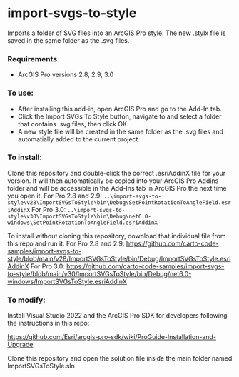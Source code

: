 # import-svgs-to-style
Imports a folder of SVG files into an ArcGIS Pro style. The new .stylx file is saved in the same folder as the .svg files. 

### Requirements
- ArcGIS Pro versions 2.8, 2.9, 3.0

### To use:
- After installing this add-in, open ArcGIS Pro and go to the Add-In tab. 
- Click the Import SVGs To Style button, navigate to and select a folder that contains .svg files, then click OK. 
- A new style file will be created in the same folder as the .svg files and automatially added to the current project. 

### To install:
Clone this repository and double-click the correct .esriAddinX file for your version. It will then automatically be copied into your ArcGIS Pro Addins folder and will  be accessible in the Add-Ins tab in ArcGIS Pro the next time you open it.
For Pro 2.8 and 2.9:
`..\import-svgs-to-style\v28\ImportSVGsToStyle\bin\Debug\SetPointRotationToAngleField.esriAddinX`
For Pro 3.0:
`..\import-svgs-to-style\v30\ImportSVGsToStyle\bin\Debug\net6.0-windows\SetPointRotationToAngleField.esriAddinX`

To install without cloning this repository, download that individual file from this repo and run it:
For Pro 2.8 and 2.9:
https://github.com/carto-code-samples/import-svgs-to-style/blob/main/v28/ImportSVGsToStyle/bin/Debug/ImportSVGsToStyle.esriAddinX
For Pro 3.0:
https://github.com/carto-code-samples/import-svgs-to-style/blob/main/v30/ImportSVGsToStyle/bin/Debug/net6.0-windows/ImportSVGsToStyle.esriAddinX

### To modify:
Install Visual Studio 2022 and the ArcGIS Pro SDK for developers following the instructions in this repo:

https://github.com/Esri/arcgis-pro-sdk/wiki/ProGuide-Installation-and-Upgrade

Clone this repository and open the solution file inside the main folder named ImportSVGsToStyle.sln
